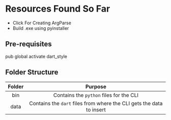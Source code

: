 # Resources Found So Far

- Click For Creating ArgParse
- Build .exe using pyinstaller

## Pre-requisites

pub global activate dart_style

## Folder Structure
 
| Folder | Purpose|
|:--------: | :--------: |
bin | Contains the `python` files for the CLI |
data | Contains the `dart` files from where the CLI gets the data to insert |



